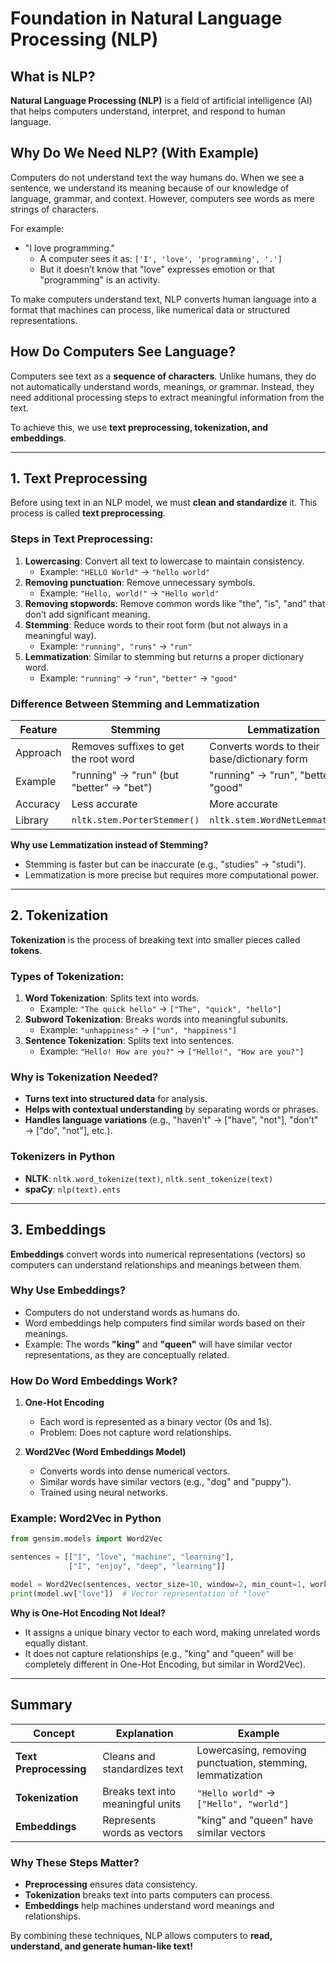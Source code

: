 # Foundation in Natural Language Processing (NLP)

## What is NLP?
**Natural Language Processing (NLP)** is a field of artificial intelligence (AI) that helps computers understand, interpret, and respond to human language.

## Why Do We Need NLP? (With Example)
Computers do not understand text the way humans do. When we see a sentence, we understand its meaning because of our knowledge of language, grammar, and context. However, computers see words as mere strings of characters.

For example:
- "I love programming."
  - A computer sees it as: `['I', 'love', 'programming', '.']`
  - But it doesn’t know that "love" expresses emotion or that "programming" is an activity.

To make computers understand text, NLP converts human language into a format that machines can process, like numerical data or structured representations.

## How Do Computers See Language?
Computers see text as a **sequence of characters**. Unlike humans, they do not automatically understand words, meanings, or grammar. Instead, they need additional processing steps to extract meaningful information from the text.

To achieve this, we use **text preprocessing, tokenization, and embeddings**.

---
## 1. Text Preprocessing
Before using text in an NLP model, we must **clean and standardize** it. This process is called **text preprocessing**.

### Steps in Text Preprocessing:
1. **Lowercasing**: Convert all text to lowercase to maintain consistency.
   - Example: `"HELLO World"` → `"hello world"`
2. **Removing punctuation**: Remove unnecessary symbols.
   - Example: `"Hello, world!"` → `"Hello world"`
3. **Removing stopwords**: Remove common words like "the", "is", "and" that don’t add significant meaning.
4. **Stemming**: Reduce words to their root form (but not always in a meaningful way).
   - Example: `"running", "runs"` → `"run"`
5. **Lemmatization**: Similar to stemming but returns a proper dictionary word.
   - Example: `"running"` → `"run"`, `"better"` → `"good"`

### Difference Between Stemming and Lemmatization
| Feature | Stemming | Lemmatization |
|---------|---------|--------------|
| Approach | Removes suffixes to get the root word | Converts words to their base/dictionary form |
| Example | "running" → "run" (but "better" → "bet") | "running" → "run", "better" → "good" |
| Accuracy | Less accurate | More accurate |
| Library | `nltk.stem.PorterStemmer()` | `nltk.stem.WordNetLemmatizer()` |

**Why use Lemmatization instead of Stemming?**
- Stemming is faster but can be inaccurate (e.g., "studies" → "studi").
- Lemmatization is more precise but requires more computational power.

---
## 2. Tokenization
**Tokenization** is the process of breaking text into smaller pieces called **tokens**.

### Types of Tokenization:
1. **Word Tokenization**: Splits text into words.
   - Example: `"The quick hello"` → `["The", "quick", "hello"]`
2. **Subword Tokenization**: Breaks words into meaningful subunits.
   - Example: `"unhappiness"` → `["un", "happiness"]`
3. **Sentence Tokenization**: Splits text into sentences.
   - Example: `"Hello! How are you?"` → `["Hello!", "How are you?"]`

### Why is Tokenization Needed?
- **Turns text into structured data** for analysis.
- **Helps with contextual understanding** by separating words or phrases.
- **Handles language variations** (e.g., "haven’t" → ["have", "not"], "don’t" → ["do", "not"], etc.).

### Tokenizers in Python
- **NLTK**: `nltk.word_tokenize(text)`, `nltk.sent_tokenize(text)`
- **spaCy**: `nlp(text).ents`

---
## 3. Embeddings
**Embeddings** convert words into numerical representations (vectors) so computers can understand relationships and meanings between them.

### Why Use Embeddings?
- Computers do not understand words as humans do.
- Word embeddings help computers find similar words based on their meanings.
- Example: The words **"king"** and **"queen"** will have similar vector representations, as they are conceptually related.

### How Do Word Embeddings Work?
1. **One-Hot Encoding**
   - Each word is represented as a binary vector (0s and 1s).
   - Problem: Does not capture word relationships.
   
2. **Word2Vec (Word Embeddings Model)**
   - Converts words into dense numerical vectors.
   - Similar words have similar vectors (e.g., "dog" and "puppy").
   - Trained using neural networks.

### Example: Word2Vec in Python
```python
from gensim.models import Word2Vec

sentences = [["I", "love", "machine", "learning"],
             ["I", "enjoy", "deep", "learning"]]

model = Word2Vec(sentences, vector_size=10, window=2, min_count=1, workers=4)
print(model.wv["love"])  # Vector representation of "love"
```

**Why is One-Hot Encoding Not Ideal?**
- It assigns a unique binary vector to each word, making unrelated words equally distant.
- It does not capture relationships (e.g., "king" and "queen" will be completely different in One-Hot Encoding, but similar in Word2Vec).

---
## Summary
| Concept | Explanation | Example |
|---------|------------|---------|
| **Text Preprocessing** | Cleans and standardizes text | Lowercasing, removing punctuation, stemming, lemmatization |
| **Tokenization** | Breaks text into meaningful units | `"Hello world"` → `["Hello", "world"]` |
| **Embeddings** | Represents words as vectors | "king" and "queen" have similar vectors |

### Why These Steps Matter?
- **Preprocessing** ensures data consistency.
- **Tokenization** breaks text into parts computers can process.
- **Embeddings** help machines understand word meanings and relationships.

By combining these techniques, NLP allows computers to **read, understand, and generate human-like text!** 

